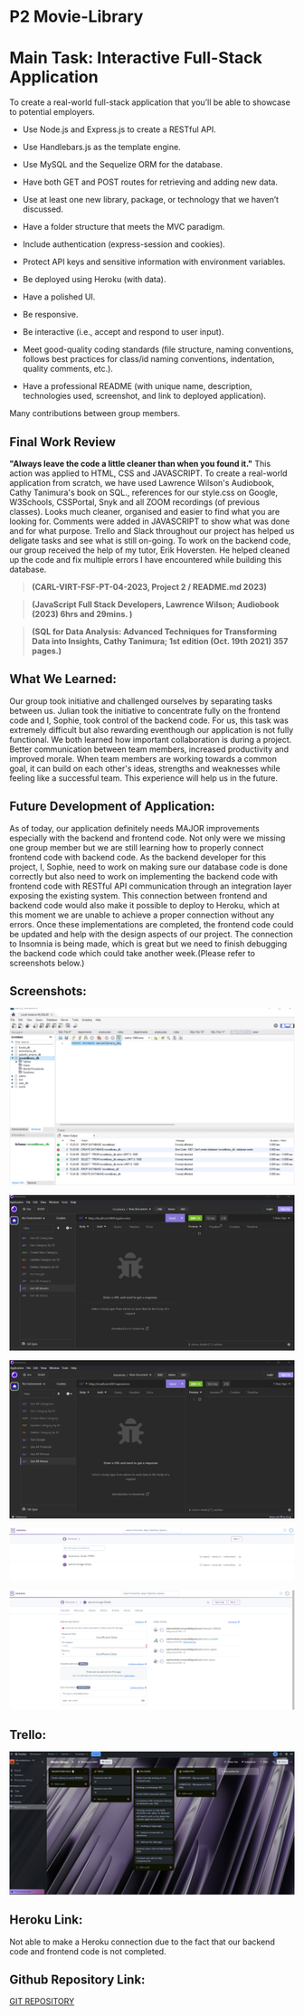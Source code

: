 # P2 Movie-Library
# Main Task: Interactive Full-Stack Application

To create a real-world full-stack application that you’ll be able to showcase to potential employers.

* Use Node.js and Express.js to create a RESTful API.

* Use Handlebars.js as the template engine.

* Use MySQL and the Sequelize ORM for the database.

* Have both GET and POST routes for retrieving and adding new data.

* Use at least one new library, package, or technology that we haven’t discussed.

* Have a folder structure that meets the MVC paradigm.

* Include authentication (express-session and cookies).

* Protect API keys and sensitive information with environment variables.

* Be deployed using Heroku (with data).

* Have a polished UI.

* Be responsive.

* Be interactive (i.e., accept and respond to user input).

* Meet good-quality coding standards (file structure, naming conventions, follows best practices for class/id naming conventions, indentation, quality comments, etc.).

* Have a professional README (with unique name, description, technologies used, screenshot, and link to deployed application).

Many contributions between group members.

## Final Work Review

**"Always leave the code a little cleaner than when you found it."**  This action was applied to HTML, CSS and JAVASCRIPT. To create a real-world application from scratch, we have used Lawrence Wilson's Audiobook, Cathy Tanimura's book on SQL., references for our style.css on Google, W3Schools, CSSPortal, Snyk and all ZOOM recordings (of previous classes). Looks much cleaner, organised and easier to find what you are looking for. Comments were added in JAVASCRIPT to show what was done and for what purpose. Trello and Slack throughout our project has helped us deligate tasks and see what is still on-going. 
To work on the backend code, our group received the help of my tutor, Erik Hoversten. He helped cleaned up the code and fix multiple errors I have encountered while building this database. 

> **(CARL-VIRT-FSF-PT-04-2023, Project 2 / README.md 2023)**

> **(JavaScript Full Stack Developers, Lawrence Wilson; Audiobook (2023) 6hrs and 29mins. )**

> **(SQL for Data Analysis: Advanced Techniques for Transforming Data into Insights, Cathy Tanimura; 1st edition (Oct. 19th 2021) 357 pages.)** 

## What We Learned:

Our group took initiative and challenged ourselves by separating tasks between us. Julian took the initiative to concentrate fully on the frontend code and I, Sophie, took control of the backend code. For us, this task was extremely difficult but also rewarding eventhough our application is not fully functional. We both learned how important collaboration is during a project. Better communication between team members, increased productivity and improved morale. When team members are working towards a common goal, it can build on each other's ideas, strengths and weaknesses while feeling like a successful team. This experience will help us in the future.

## Future Development of Application: 

As of today, our application definitely needs MAJOR improvements especially with the backend and frontend code. Not only were we missing one group member but we are still learning how to properly connect frontend code with backend code. As the backend developer for this project, I, Sophie, need to work on making sure our database code is done correctly but also need to work on implementing the backend code with frontend code with RESTful API communication through an integration layer exposing the existing system. This connection between frontend and backend code would also make it possible to deploy to Heroku, which at this moment we are unable to achieve a proper connection without any errors. Once these implementations are completed, the frontend code could be updated and help with the design aspects of our project. The connection to Insomnia is being made, which is great but we need to finish debugging the backend code which could take another week.(Please refer to screenshots below.)


## Screenshots: 

![public/images/SQL.png](public/images/SQL.png)

![public/images/Insomnia.png](public/images/Insomnia.png)

![public/images/Insomnia2.png](public/images/Insomnia2.png)

![public/images/HEROKU.png](public/images/HEROKU.png)

![public/images/HEROKU2.png](public/images/HEROKU2.png)


## Trello:

![public/images/Trello.png](public/images/Trello.png)


## Heroku Link:

Not able to make a Heroku connection due to the fact that our backend code and frontend code is not completed.


## Github Repository Link:

[GIT REPOSITORY](https://github.com/JulianTymeczko/Movie-Library)